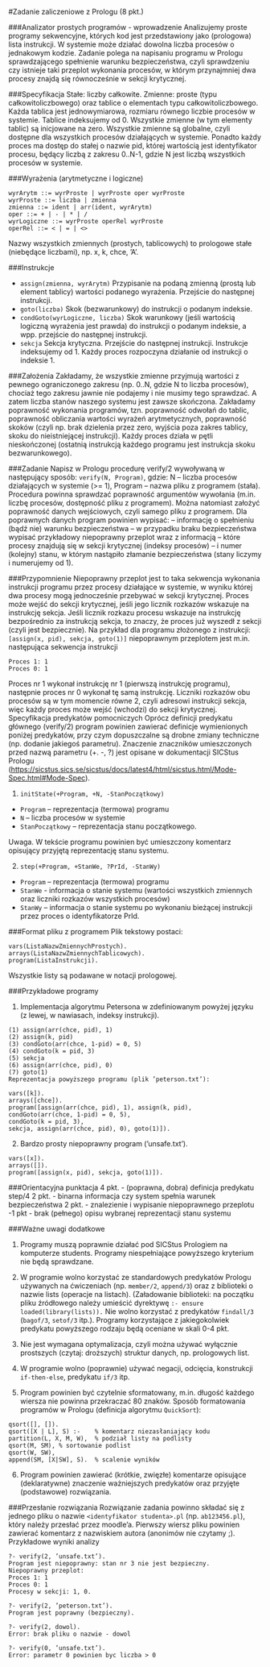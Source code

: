 #Zadanie zaliczeniowe z Prologu (8 pkt.)

###Analizator prostych programów - wprowadzenie
Analizujemy proste programy sekwencyjne, których kod jest przedstawiony jako (prologowa) lista instrukcji. W systemie może działać dowolna liczba procesów o jednakowym kodzie. Zadanie polega na napisaniu programu w Prologu sprawdzającego spełnienie warunku bezpieczeństwa, czyli sprawdzeniu czy istnieje taki przeplot wykonania procesów, w którym przynajmniej dwa procesy znajdą się równocześnie w sekcji krytycznej.

###Specyfikacja
Stałe: liczby całkowite.
Zmienne: proste (typu całkowitoliczbowego) oraz tablice o elementach typu całkowitoliczbowego. Każda tablica jest jednowymiarowa, rozmiaru równego liczbie procesów w systemie. Tablice indeksujemy od 0. Wszystkie zmienne (w tym elementy tablic) są inicjowane na zero. Wszystkie zmienne są globalne, czyli dostępne dla wszystkich procesów działających w systemie. Ponadto każdy proces ma dostęp do stałej o nazwie pid, której wartością jest identyfikator procesu, będący liczbą z zakresu 0..N-1, gdzie N jest liczbą wszystkich procesów w systemie.

###Wyrażenia (arytmetyczne i logiczne)
```
wyrArytm ::= wyrProste | wyrProste oper wyrProste
wyrProste ::= liczba | zmienna
zmienna ::= ident | arr(ident, wyrArytm)
oper ::= + | - | * | /
wyrLogiczne ::= wyrProste operRel wyrProste
operRel ::= < | = | <>
```

Nazwy wszystkich zmiennych (prostych, tablicowych) to prologowe stałe
(niebędące liczbami), np. x, k, chce, ’A’.

###Instrukcje
- ```assign(zmienna, wyrArytm)```
Przypisanie na podaną zmienną (prostą lub element tablicy) wartości podanego wyrażenia. Przejście do następnej instrukcji.
- ```goto(liczba)```
Skok (bezwarunkowy) do instrukcji o podanym indeksie.
- ```condGoto(wyrLogiczne, liczba)```
Skok warunkowy (jeśli wartością logiczną wyrażenia jest prawda) do instrukcji o podanym indeksie, a wpp. przejście do następnej instrukcji.
- ```sekcja```
Sekcja krytyczna. Przejście do następnej instrukcji. Instrukcje indeksujemy od 1. Każdy proces rozpoczyna działanie od instrukcji o indeksie 1.

###Założenia
Zakładamy, że wszystkie zmienne przyjmują wartości z pewnego ograniczonego zakresu (np. 0..N, gdzie N to liczba procesów), chociaż tego zakresu jawnie nie podajemy i nie musimy tego sprawdzać. A zatem liczba stanów naszego systemu jest zawsze skończona. Zakładamy poprawność wykonania programów, tzn. poprawność odwołań do tablic, poprawność obliczania wartości wyrażeń arytmetycznych, poprawność skoków (czyli np. brak dzielenia przez zero, wyjścia poza zakres tablicy, skoku do nieistniejącej instrukcji). Każdy proces działa w pętli nieskończonej (ostatnią instrukcją każdego programu jest instrukcja skoku bezwarunkowego).

###Zadanie
Napisz w Prologu procedurę verify/2 wywoływaną w następujący sposób: ```verify(N, Program)```, gdzie: N – liczba procesów działających w systemie (>= 1), Program – nazwa pliku z programem (stała). Procedura powinna sprawdzać poprawność argumentów wywołania (m.in. liczbę procesów, dostępność pliku z programem). Można natomiast założyć
poprawność danych wejściowych, czyli samego pliku z programem. Dla poprawnych danych program powinien wypisać:
– informację o spełnieniu (bądź nie) warunku bezpieczeństwa
– w przypadku braku bezpieczeństwa wypisać przykładowy niepoprawny przeplot wraz z informacją
– które procesy znajdują się w sekcji krytycznej (indeksy procesów)
– i numer (kolejny) stanu, w którym nastąpiło złamanie bezpieczeństwa (stany liczymy i numerujemy od 1).

###Przypomnienie
Niepoprawny przeplot jest to taka sekwencja wykonania instrukcji programu przez procesy działające w systemie, w wyniku której dwa procesy mogą jednocześnie przebywać w sekcji krytycznej. Proces może wejść do sekcji krytycznej, jeśli jego licznik rozkazów wskazuje na instrukcję sekcja. Jeśli licznik rozkazu procesu wskazuje na instrukcję bezpośrednio za instrukcją sekcja, to znaczy, że proces już wyszedł z sekcji (czyli jest bezpiecznie).
Na przykład dla programu złożonego z instrukcji:
```[assign(x, pid), sekcja, goto(1)]``` niepoprawnym przeplotem jest m.in. następująca sekwencja instrukcji
```
Proces 1: 1
Proces 0: 1
```
Proces nr 1 wykonał instrukcję nr 1 (pierwszą instrukcję programu), następnie proces nr 0 wykonał tę samą instrukcję. Liczniki rozkazów obu procesów są w tym momencie równe 2, czyli adresowi instrukcji sekcja, więc każdy proces może wejść (wchodzi) do sekcji krytycznej. Specyfikacja predykatów pomocniczych Oprócz definicji predykatu głównego (verify/2) program powinien zawierać definicje wymienionych poniżej predykatów, przy czym dopuszczalne są drobne zmiany techniczne (np. dodanie jakiegoś parametru). Znaczenie znaczników umieszczonych przed nazwą parametru (+. -, ?) jest opisane w dokumentacji SICStus Prologu (https://sicstus.sics.se/sicstus/docs/latest4/html/sicstus.html/Mode-Spec.html#Mode-Spec).

1. ```initState(+Program, +N, -StanPoczątkowy)```

- ```Program``` – reprezentacja (termowa) programu
- ```N``` – liczba procesów w systemie
- ```StanPoczątkowy``` – reprezentacja stanu początkowego.

Uwaga. W tekście programu powinien być umieszczony komentarz opisujący przyjętą reprezentację stanu systemu.

2. ```step(+Program, +StanWe, ?PrId, -StanWy)```
- ```Program``` – reprezentacja (termowa) programu
- ```StanWe``` - informacja o stanie systemu (wartości wszystkich zmiennych oraz liczniki rozkazów wszystkich procesów)
- ```StanWy``` – informacja o stanie systemu po wykonaniu bieżącej instrukcji przez proces o identyfikatorze PrId.

###Format pliku z programem
Plik tekstowy postaci:

```
vars(ListaNazwZmiennychProstych).
arrays(ListaNazwZmiennychTablicowych).
program(ListaInstrukcji).
```
Wszystkie listy są podawane w notacji prologowej.

###Przykładowe programy

1. Implementacja algorytmu Petersona w zdefiniowanym powyżej języku (z lewej, w nawiasach, indeksy instrukcji).

```
(1) assign(arr(chce, pid), 1)
(2) assign(k, pid)
(3) condGoto(arr(chce, 1-pid) = 0, 5)
(4) condGoto(k = pid, 3)
(5) sekcja
(6) assign(arr(chce, pid), 0)
(7) goto(1)
Reprezentacja powyższego programu (plik ’peterson.txt’):
```
```
vars([k]).
arrays([chce]).
program([assign(arr(chce, pid), 1), assign(k, pid),
condGoto(arr(chce, 1-pid) = 0, 5),
condGoto(k = pid, 3),
sekcja, assign(arr(chce, pid), 0), goto(1)]).
```

2. Bardzo prosty niepoprawny program (’unsafe.txt’).

```
vars([x]).
arrays([]).
program([assign(x, pid), sekcja, goto(1)]).
```

###Orientacyjna punktacja
4 pkt. - (poprawna, dobra) definicja predykatu step/4
2 pkt. - binarna informacja czy system spełnia warunek bezpieczeństwa
2 pkt. - znalezienie i wypisanie niepoprawnego przeplotu
-1 pkt - brak (pełnego) opisu wybranej reprezentacji stanu systemu

###Ważne uwagi dodatkowe

1. Programy muszą poprawnie działać pod SICStus Prologiem na komputerze students. Programy niespełniające powyższego
kryterium nie będą sprawdzane.

2. W programie wolno korzystać ze standardowych predykatów Prologu używanych na ćwiczeniach (np. ```member/2```, ```append/3```) oraz z biblioteki o nazwie lists (operacje na listach). (Załadowanie biblioteki: na początku pliku źródłowego należy umieścić dyrektywę ```:- ensure loaded(library(lists)).``` Nie wolno korzystać z predykatów ```findall/3``` (```bagof/3```, ```setof/3``` itp.). Programy korzystające z jakiegokolwiek predykatu powyższego rodzaju będą oceniane w skali 0-4 pkt.

3. Nie jest wymagana optymalizacja, czyli można używać wyłącznie prostszych (czytaj: droższych) struktur danych, np. prologowych list.

4. W programie wolno (poprawnie) używać negacji, odcięcia, konstrukcji ```if-then-else```, predykatu ```if/3``` itp.

5. Program powinien być czytelnie sformatowany, m.in. długość każdego wiersza nie powinna przekraczać 80 znaków. Sposób formatowania programów w Prologu (definicja algorytmu ```QuickSort```):

```
qsort([], []).
qsort([X | L], S) :-	% komentarz niezasłaniający kodu
partition(L, X, M, W),	% podział listy na podlisty
qsort(M, SM), % sortowanie podlist
qsort(W, SW),
append(SM, [X|SW], S).	% scalenie wyników
```
6. Program powinien zawierać (krótkie, zwięzłe) komentarze opisujące (deklaratywne) znaczenie ważniejszych predykatów oraz przyjęte (podstawowe) rozwiązania.

###Przesłanie rozwiązania
Rozwiązanie zadania powinno składać się z jednego pliku o nazwie ```<identyfikator studenta>.pl``` (np. ```ab123456.pl```), który należy przesłać przez moodle’a. Pierwszy wiersz pliku powinien zawierać komentarz z nazwiskiem
autora (anonimów nie czytamy ;). Przykładowe wyniki analizy

```
?- verify(2, ’unsafe.txt’).
Program jest niepoprawny: stan nr 3 nie jest bezpieczny.
Niepoprawny przeplot:
Proces 1: 1
Proces 0: 1
Procesy w sekcji: 1, 0.
```
```
?- verify(2, ’peterson.txt’).
Program jest poprawny (bezpieczny).
```
```
?- verify(2, dowol).
Error: brak pliku o nazwie - dowol
```
```
?- verify(0, ’unsafe.txt’).
Error: parametr 0 powinien byc liczba > 0
```
